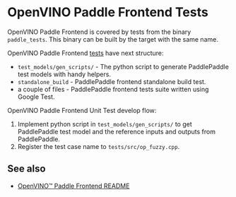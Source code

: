 # OpenVINO Paddle Frontend Tests

OpenVINO Paddle Frontend is covered by tests from the binary `paddle_tests`. This binary can be built by the target with the same name.

OpenVINO Paddle Frontend [tests](../../../core/tests/frontend/paddle/) have next structure:
 * `test_models/gen_scripts/` - The python script to generate PaddlePaddle test models with handy helpers.
 * `standalone_build` - PaddlePaddle frontend standalone build test.
 * a couple of files - PaddlePaddle frontend tests suite written using Google Test.


OpenVINO Paddle Frontend Unit Test develop flow:
1. Implement python script in `test_models/gen_scripts/` to get PaddlePaddle test model and the reference inputs and outputs from PaddlePaddle. 
2. Register the test case name to `tests/src/op_fuzzy.cpp`.

## See also
 * [OpenVINO™ Paddle Frontend README](../README.md)
